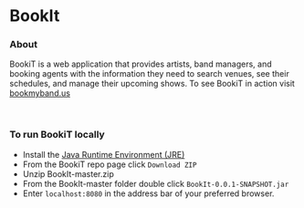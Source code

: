 # BookIt

<h3>About</h3>
<p>BookiT is a web application that provides artists, band managers, and booking agents with the information they need to search venues, see their schedules, and manage their upcoming shows. To see BookiT in action visit <a href="bookmyband.us">bookmyband.us</a></p><br>

<h3>To run BookiT locally</h3>
<ul>
<li>Install the <a href="http://www.oracle.com/technetwork/java/javase/downloads/jre8-downloads-2133155.html">Java Runtime Environment (JRE)</a></li>
<li>From the BookiT repo page click <code>Download ZIP</code></li>
<li>Unzip BookIt-master.zip</li>
<li>From the BookIt-master folder double click <code>BookIt-0.0.1-SNAPSHOT.jar</code></li>
<li>Enter <code>localhost:8080</code> in the address bar of your preferred browser.</li>
</ul>
